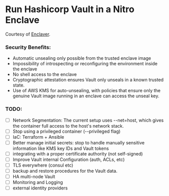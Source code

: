 # Run Hashicorp Vault in a Nitro Enclave

Courtesy of [Enclaver](https://edgebit.io/enclaver/docs/0.x/guide-vault/).


### Security Benefits:

* Automatic unsealing only possible from the trusted enclave image
* Impossibility of introspecting or reconfiguring the environment inside the enclave
* No shell access to the enclave
* Cryptographic attestation ensures Vault only unseals in a known trusted state.
* Use of AWS KMS for auto-unsealing, with policies that ensure only the genuine Vault image running in an enclave can access the unseal key.

### TODO:

- [ ] Network Segmentation: The current setup uses --net=host, which gives the container full access to the host's network stack.
- [ ] Stop using a privileged container (--privileged flag)
- [ ] IaC: Terraform + Ansible
- [ ] Better manage initial secrets: stop to handle manually sensitive information like KMS key IDs and Vault tokens
- [ ] integrating with a proper certificate authority (not self-signed)
- [ ] Improve Vault internal Configuration (auth, ACLs, etc)
- [ ] TLS everywhere (consul etc)
- [ ] backup and restore procedures for the Vault data.
- [ ] HA multi-node Vault
- [ ] Monitoring and Logging
- [ ] external identity providers
